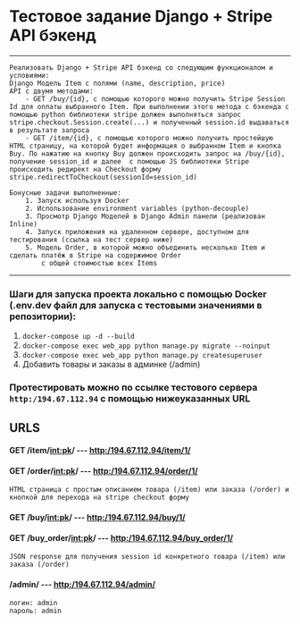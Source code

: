 # Тестовое задание Django + Stripe API бэкенд
***
~~~
Реализовать Django + Stripe API бэкенд со следующим функционалом и условиями:
Django Модель Item с полями (name, description, price) 
API с двумя методами:
    - GET /buy/{id}, c помощью которого можно получить Stripe Session Id для оплаты выбранного Item. При выполнении этого метода c бэкенда с помощью python библиотеки stripe должен выполняться запрос stripe.checkout.Session.create(...) и полученный session.id выдаваться в результате запроса
    - GET /item/{id}, c помощью которого можно получить простейшую HTML страницу, на которой будет информация о выбранном Item и кнопка Buy. По нажатию на кнопку Buy должен происходить запрос на /buy/{id}, получение session_id и далее  с помощью JS библиотеки Stripe происходить редирект на Checkout форму stripe.redirectToCheckout(sessionId=session_id)

Бонусные задачи выполненные: 
    1. Запуск используя Docker 
    2. Использование environment variables (python-decouple)
    3. Просмотр Django Моделей в Django Admin панели (реализован Inline)
    4. Запуск приложения на удаленном сервере, доступном для тестирования (ссылка на тест сервер ниже)
    5. Модель Order, в которой можно объединить несколько Item и сделать платёж в Stripe на содержимое Order 
        c общей стоимостью всех Items 
~~~
***

### Шаги для запуска проекта локально с помощью Docker (.env.dev файл для запуска с тестовыми значениями в репозитории):

1. ```docker-compose up -d --build```
2. ```docker-compose exec web_app python manage.py migrate --noinput```
3. ```docker-compose exec web_app python manage.py createsuperuser```
4.  Добавить товары и заказы в админке (/admin)

### Протестировать можно по ссылке тестового сервера ```http:/194.67.112.94``` c помощью нижеуказанных URL

## URLS
#### GET /item/<int:pk>/  ---  [http:/194.67.112.94/item/1/](http:/194.67.112.94/item/1/)
#### GET /order/<int:pk>/  ---  [http:/194.67.112.94/order/1/](http:/194.67.112.94/order/1/)
~~~
HTML страница с простым описанием товара (/item) или заказа (/order) и кнопкой для перехода на stripe checkout форму
~~~
#### GET /buy/<int:pk>/  ---  [http:/194.67.112.94/buy/1/](http:/194.67.112.94/buy/1/)
#### GET /buy_order/<int:pk>/  ---  [http:/194.67.112.94/buy_order/1/](http:/194.67.112.94/buy_order/1/)
~~~
JSON response для получения session id конкретного товара (/item) или заказа (/order)
~~~
#### /admin/  ---  [http:/194.67.112.94/admin/](http:/194.67.112.94/admin/)
~~~
логин: admin
пароль: admin
~~~
